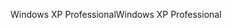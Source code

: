<span data-ttu-id="77a9d-101">Windows XP Professional</span><span class="sxs-lookup"><span data-stu-id="77a9d-101">Windows XP Professional</span></span>